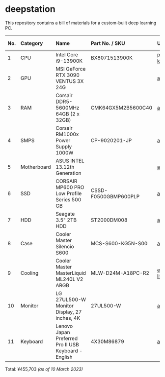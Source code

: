 # deepstation
This repository contains a bill of materials for a custom-built deep learning PC.


| No.   | Category    | Name                                                 | Part No. / SKU       | URL                                                                            | Price (YEN) |
|:------|:------------|:-----------------------------------------------------|:---------------------|:-------------------------------------------------------------------------------|:------------|
| 1     | CPU         | Intel Core i9-13900K                                 | BX8071513900K        | [pc-koubou.jp](https://www.pc-koubou.jp/products/detail.php?product_id=925808) | ¥81,580     |
| 2     | GPU         | MSI GeForce RTX 3090 VENTUS 3X 24G                   |                      | [amazon.co.jp](https://www.amazon.co.jp/dp/B08HR9D2JS)                         | ¥188,790    |
| 3     | RAM         | Corsair DDR5-5600MHz 64GB (2 x 32GB)                 | CMK64GX5M2B5600C40   | [amazon.co.jp](https://www.amazon.co.jp/dp/B09WN2H42Y)                         | ¥41,318     |
| 4     | SMPS        | Corsair RM1000x Power Supply 1000W                   | CP-9020201-JP        | [amazon.co.jp](https://www.amazon.co.jp/dp/B097XWQ46M)                         | ¥23,027     |
| 5     | Motherboard | ASUS INTEL 13.12th Generation                        |                      | [amazon.co.jp](https://www.amazon.co.jp/dp/B0BQH89WK1)                         | ¥38,743     |
| 6     | SSD         | CORSAIR MP600 PRO Low Profile Series 500 GB          | CSSD-F0500GBMP600PLP | [amazon.co.jp](https://www.amazon.co.jp/dp/B09Q2NL53M)                         | ¥12,091     |
| 7     | HDD         | Seagate 3.5" 2TB HDD                                 | ST2000DM008          | [amazon.co.jp](https://www.amazon.co.jp/dp/B07K39VRBG)                         | ¥7,327      |
| 8     | Case        | Cooler Master Silencio S600                          | MCS-S600-KG5N-S00    | [amazon.co.jp](https://www.amazon.co.jp/dp/B07T479T7M)                         | ¥12,626     |
| 9     | Cooling     | Cooler Master MasterLiquid ML240L V2 ARGB            | MLW-D24M-A18PC-R2    | [e-zoa-lite.com](https://www.e-zoa-lite.com/ITEM/ITM0015779301)                | ¥10,878     |
| 10    | Monitor     | LG 27UL500-W Monitor Display, 27 inches, 4K          | 27UL500-W            | [amazon.co.jp](https://www.amazon.co.jp/dp/B07NH8S9JL)                         | ¥34,900     |
| 11    | Keyboard    | Lenovo Japan Preferred Pro II USB Keyboard - English | 4X30M86879           | [amazon.co.jp](https://www.amazon.co.jp/dp/B01N14RC7P)                         | ¥4,423      |

Total: ¥455,703 _(as of 10 March 2023)_
